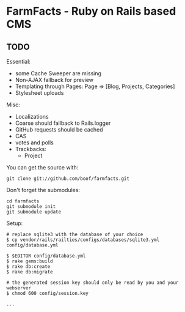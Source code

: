 FarmFacts - Ruby on Rails based CMS
===================================

TODO
----

Essential:
* some Cache Sweeper are missing
* Non-AJAX fallback for preview
* Templating through Pages: Page => [Blog, Projects, Categories]
* Stylesheet uploads

Misc:
* Localizations
* Coarse should fallback to Rails.logger
* GitHub requests should be cached
* CAS
* votes and polls
* Trackbacks:
  * Project

You can get the source with:

    git clone git://github.com/boof/farmfacts.git

Don't forget the submodules:

    cd farmfacts
    git submodule init
    git submodule update

Setup:

    # replace sqlite3 with the database of your choice
    $ cp vendor/rails/railties/configs/databases/sqlite3.yml config/database.yml

    $ $EDITOR config/database.yml
    $ rake gems:build
    $ rake db:create
    $ rake db:migrate

    # the generated session key should only be read by you and your webserver
    $ chmod 600 config/session.key

    ...

